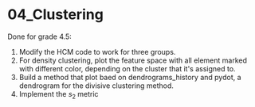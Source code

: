 # 04_Clustering

Done for grade 4.5:

1. Modify the HCM code to work for three groups.
2. For density clustering, plot the feature space with all element marked with different color, depending on the cluster that it's assigned to.
3. Build a method that plot baed on dendrograms_history and pydot, a dendrogram for the divisive clustering method.
4. Implement the $s_{2}$ metric